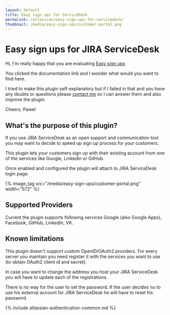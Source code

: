```yaml
---
layout: default
title: Easy sign ups for ServiceDesk
permalink: /atlassian/easy-sign-ups-for-servicedesk/
thumbnail: /media/easy-sign-ups/customer-portal.png
---
```

Easy sign ups for JIRA ServiceDesk
=============

Hi,
I'm really happy that you are evaluating [Easy sign ups](https://marketplace.atlassian.com/plugins/easy.social.sign-ups.servicedesk/server/overview)

You clicked the documentation link and I wonder what would you want to find here.

I tried to make this plugin self-explanatory but if I failed in that and you have any doubts or questions please [contact me](mailto:pawelniewiadomski@me.com) so I can answer them and also improve the plugin.

Cheers,
Pawel

## What's the purpose of this plugin?

If you use JIRA ServiceDesk as an open support and communication tool you may want to decide to speed up sign up process for your customers.

This plugin lets your customers sign up with their existing account from one of the services like Google, LinkedIn or GitHub.

Once enabled and configured the plugin will attach to JIRA ServiceDesk login page.

{% image_tag src="/media/easy-sign-ups/customer-portal.png" width="572" %}

## Supported Providers

Current the plugin supports following services Google (also Google Apps), Facebook, GitHub, LinkedIn, VK.

## Known limitations

This plugin doesn't support custom OpenID/OAuth2 providers. For every server you maintain you need register it with the services you want to use (to obtain OAuth2 client id and secret).

In case you want to change the address you host your JIRA ServiceDesk you will have to update each of the registrations.

There is no way for the user to set the password. If the user decides no to use his external account for JIRA ServiceDesk he will have to reset his password.

{% include atlassian-authentication-common.md %}